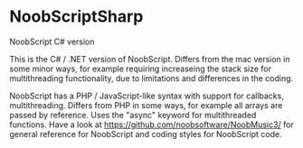 # NoobScriptSharp
NoobScript C# version

This is the C# / .NET version of NoobScript. Differs from the mac version in some minor ways, for example requiring increaseing the stack size for multithreading functionality, due to limitations and differences in the coding.

NoobScript has a PHP / JavaScript-like syntax with support for callbacks, multithreading. Differs from PHP in some ways, for example all arrays are passed by reference. Uses the "async" keyword for multithreaded functions. Have a look at https://github.com/noobsoftware/NoobMusic3/ for general reference for NoobScript and coding styles for NoobScript code.
